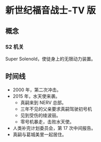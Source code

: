 # 新世纪福音战士-TV 版

## 概念

### S2 机关

Super Solenold，使徒身上的无限动力装置。

## 时间线

- 2000 年，第二次冲击。
- 2015 年，水天使来袭。
  - 真嗣来到 NERV 总部。
  - 三年不见的父亲要求真嗣驾驶初号机
  - 见到受伤的绫波丽。
  - 零号机暴走，击败水天使。
- 人类补完计划委员会，第 17 次中间报告。
- 真嗣与葛城美里一起居住。
